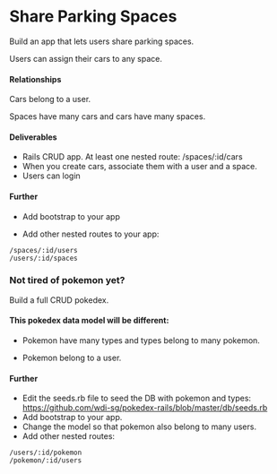 # Share Parking Spaces

Build an app that lets users share parking spaces.

Users can assign their cars to any space.

#### Relationships
Cars belong to a user.

Spaces have many cars and cars have many spaces.

#### Deliverables
- Rails CRUD app. At least one nested route: /spaces/:id/cars
- When you create cars, associate them with a user and a space.
- Users can login

#### Further
- Add bootstrap to your app

- Add other nested routes to your app: 
```
/spaces/:id/users
/users/:id/spaces
```

### Not tired of pokemon yet?
Build a full CRUD pokedex.

#### This pokedex data model will be different:
- Pokemon have many types and types belong to many pokemon.

- Pokemon belong to a user.

#### Further
- Edit the seeds.rb file to seed the DB with pokemon and types: https://github.com/wdi-sg/pokedex-rails/blob/master/db/seeds.rb
- Add bootstrap to your app.
- Change the model so that pokemon also belong to many users.
- Add other nested routes:
```
/users/:id/pokemon
/pokemon/:id/users
```
